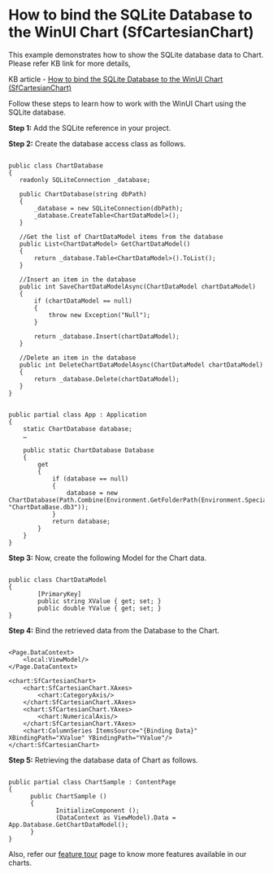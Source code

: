 # How to bind the SQLite Database to the WinUI Chart (SfCartesianChart)

This example demonstrates how to show the SQLite database data to Chart. Please refer KB link for more details,

KB article - [How to bind the SQLite Database to the WinUI Chart (SfCartesianChart)]()

Follow these steps to learn how to work with the WinUI Chart using the SQLite database.

**Step 1:** Add the  SQLite reference in your project. 

**Step 2:** Create the database access class as follows.

 ```

public class ChartDatabase
{
    readonly SQLiteConnection _database;

    public ChartDatabase(string dbPath)
    {
        _database = new SQLiteConnection(dbPath);
        _database.CreateTable<ChartDataModel>();
    }

    //Get the list of ChartDataModel items from the database
    public List<ChartDataModel> GetChartDataModel()
    {
        return _database.Table<ChartDataModel>().ToList();
    }

    //Insert an item in the database
    public int SaveChartDataModelAsync(ChartDataModel chartDataModel)
    {
        if (chartDataModel == null)
        {
            throw new Exception("Null");
        }

        return _database.Insert(chartDataModel);
    }

    //Delete an item in the database 
    public int DeleteChartDataModelAsync(ChartDataModel chartDataModel)
    {
        return _database.Delete(chartDataModel);
    }
}

```

```

public partial class App : Application
{
    static ChartDatabase database;
    …

    public static ChartDatabase Database
    {
        get
        {
            if (database == null)
            {
                database = new ChartDatabase(Path.Combine(Environment.GetFolderPath(Environment.SpecialFolder.LocalApplicationData), "ChartDataBase.db3"));
            }
            return database;
        }
    }
}

```

**Step 3:** Now, create the following Model for the Chart data.

```

public class ChartDataModel
{
        [PrimaryKey]
        public string XValue { get; set; }
        public double YValue { get; set; }
}

```

**Step 4:** Bind the retrieved data from the Database to the Chart.

```

<Page.DataContext>
    <local:ViewModel/>
</Page.DataContext>

<chart:SfCartesianChart>
    <chart:SfCartesianChart.XAxes>
        <chart:CategoryAxis/>
    </chart:SfCartesianChart.XAxes>
    <chart:SfCartesianChart.YAxes>
        <chart:NumericalAxis/>
    </chart:SfCartesianChart.YAxes>
    <chart:ColumnSeries ItemsSource="{Binding Data}" XBindingPath="XValue" YBindingPath="YValue"/>
</chart:SfCartesianChart>

```

**Step 5:** Retrieving the database data of Chart as follows.

```

public partial class ChartSample : ContentPage
{
      public ChartSample ()
      {
             InitializeComponent ();
             (DataContext as ViewModel).Data = App.Database.GetChartDataModel();
      }
}

```

Also, refer our [feature tour](https://www.syncfusion.com/winui-controls/charts) page to know more features available in our charts.
